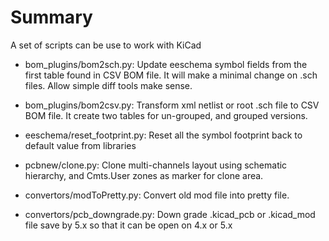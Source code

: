 # Summary
A set of scripts can be use to work with KiCad

* bom_plugins/bom2sch.py: Update eeschema symbol fields from the first
  table found in CSV BOM file. It will make a minimal change on .sch files.
  Allow simple diff tools make sense.

* bom_plugins/bom2csv.py: Transform xml netlist or root .sch file to CSV
  BOM file. It create two tables for un-grouped, and grouped versions.

* eeschema/reset_footprint.py: Reset all the symbol footprint back to
  default value from libraries

* pcbnew/clone.py: Clone multi-channels layout using schematic hierarchy,
  and Cmts.User zones as marker for clone area.

* convertors/modToPretty.py: Convert old mod file into pretty file.
* convertors/pcb_downgrade.py: Down grade .kicad_pcb or .kicad_mod file
  save by 5.x so that it can be open on 4.x or 5.x

